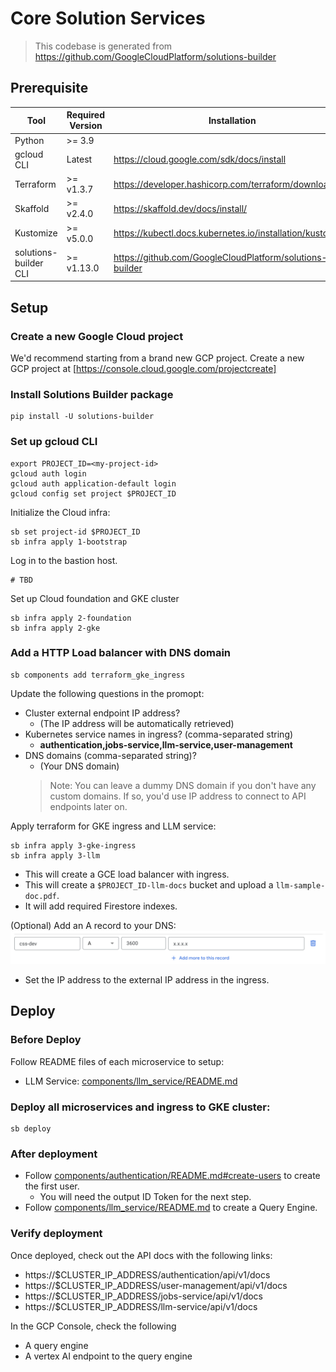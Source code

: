# Core Solution Services

> This codebase is generated from https://github.com/GoogleCloudPlatform/solutions-builder

## Prerequisite

| Tool | Required Version | Installation |
|---|---|---|
| Python                 | &gt;= 3.9     | |
| gcloud CLI             | Latest        | https://cloud.google.com/sdk/docs/install |
| Terraform              | &gt;= v1.3.7  | https://developer.hashicorp.com/terraform/downloads |
| Skaffold               | &gt;= v2.4.0  | https://skaffold.dev/docs/install/ |
| Kustomize              | &gt;= v5.0.0  | https://kubectl.docs.kubernetes.io/installation/kustomize/ |
| solutions-builder CLI | &gt;= v1.13.0 | https://github.com/GoogleCloudPlatform/solutions-builder |

## Setup

### Create a new Google Cloud project

We'd recommend starting from a brand new GCP project. Create a new GCP project at [https://console.cloud.google.com/projectcreate]

### Install Solutions Builder package
```
pip install -U solutions-builder
```

### Set up gcloud CLI
```
export PROJECT_ID=<my-project-id>
gcloud auth login
gcloud auth application-default login
gcloud config set project $PROJECT_ID
```

Initialize the Cloud infra:
```
sb set project-id $PROJECT_ID
sb infra apply 1-bootstrap
```

Log in to the bastion host.
```
# TBD
```

Set up Cloud foundation and GKE cluster

```
sb infra apply 2-foundation
sb infra apply 2-gke
```

### Add a HTTP Load balancer with DNS domain
```
sb components add terraform_gke_ingress
```

Update the following questions in the promopt:
- Cluster external endpoint IP address?
  - (The IP address will be automatically retrieved)
- Kubernetes service names in ingress? (comma-separated string)
  - **authentication,jobs-service,llm-service,user-management**
- DNS domains (comma-separated string)?
  - (Your DNS domain)
  > Note: You can leave a dummy DNS domain if you don't have any custom domains. If so, you'd use IP address to connect to API endpoints later on.

Apply terraform for GKE ingress and LLM service:
```
sb infra apply 3-gke-ingress
sb infra apply 3-llm
```
- This will create a GCE load balancer with ingress.
- This will create a `$PROJECT_ID-llm-docs` bucket and upload a `llm-sample-doc.pdf`.
- It will add required Firestore indexes.

(Optional) Add an A record to your DNS:
![Alt text](.github/assets/dns_a_record.png)
- Set the IP address to the external IP address in the ingress.

## Deploy

### Before Deploy

Follow README files of each microservice to setup:
- LLM Service: [components/llm_service/README.md](./components/llm_service/README.md#setup)

### Deploy all microservices and ingress to GKE cluster:
```
sb deploy
```

### After deployment

- Follow [components/authentication/README.md#create-users](./components/authentication/README.md#create-users) to create the first user.
  - You will need the output ID Token for the next step.
- Follow [components/llm_service/README.md](./components/llm_service/README.md#after-deployment) to create a Query Engine.

### Verify deployment

Once deployed, check out the API docs with the following links:
- https://$CLUSTER_IP_ADDRESS/authentication/api/v1/docs
- https://$CLUSTER_IP_ADDRESS/user-management/api/v1/docs
- https://$CLUSTER_IP_ADDRESS/jobs-service/api/v1/docs
- https://$CLUSTER_IP_ADDRESS/llm-service/api/v1/docs

In the GCP Console, check the following
- A query engine
- A vertex AI endpoint to the query engine
